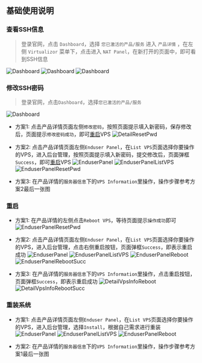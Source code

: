 ## 基础使用说明


### 查看SSH信息

> 登录官网，点击 `Dashboard`，选择 `您已激活的产品/服务` 进入 `产品详情` ，在左侧 `Virtualizor` 菜单下，点击进入 `NAT Panel`，在新打开的页面中，即可看到SSH信息

![Dashboard](_media/images/common/mtf_dashboard.png)
![Dashboard](_media/images/common/mtf_product_details_nat_panel.png)
![Dashboard](_media/images/ssh/mtf_product_details_nat_panel_ssh.png)


### 修改SSH密码

> 登录官网，点击`Dashboard`，选择`您已激活的产品/服务`

![Dashboard](_media/images/common/mtf_dashboard.png)

* 方案1: 点击产品详情页面左侧`修改密码`，按照页面提示填入新密码，保存修改后，页面提示`修改密码成功`，即可[重启](#重启)VPS
![DetailResetPwd](_media/images/resetpwd/mtf_product_details_reset_pwd.png)

* 方案2: 点击产品详情页面左侧`Enduser Panel`，在`List VPS`页面选择你要操作的VPS，进入后台管理，按照页面提示填入新密码，提交修改后，页面弹框`Success`，即可[重启](#重启)VPS
![EnduserPanel](_media/images/common/mtf_product_details_enduser_panel.png)
![EnduserPanelListVPS](_media/images/common/mtf_enduser_panel_list_vps.png)
![EnduserPanelResetPwd](_media/images/resetpwd/mtf_enduser_panel_rest_pwd.png)

* 方案3: 在产品详情的`服务器信息`下的`VPS Information`里操作，操作步骤参考方案2最后一张图

### 重启

* 方案1: 在产品详情的左侧点击`Reboot VPS`，等待页面提示`操作成功`即可
![EnduserPanelResetPwd](_media/images/reboot/mtf_product_details_reboot.png)

* 方案2: 点击产品详情页面左侧`Enduser Panel`，在`List VPS`页面选择你要操作的VPS，进入后台管理，点击右侧重启按钮，页面弹框`Success`，即表示重启成功
![EnduserPanel](_media/images/common/mtf_product_details_enduser_panel.png)
![EnduserPanelListVPS](_media/images/common/mtf_enduser_panel_list_vps.png)
![EnduserPanelReboot](_media/images/reboot/mtf_enduser_panel_reboot.png)
![EnduserPanelRebootSucc](_media/images/reboot/mtf_enduser_panel_reboot_succ.png)

* 方案3: 在产品详情的`服务器信息`下的`VPS Information`里操作，点击重启按钮，页面弹框`Success`，即表示重启成功
![DetailVpsInfoReboot](_media/images/reboot/mtf_product_details_info_reboot.png)
![DetailVpsInfoRebootSucc](_media/images/reboot/mtf_product_details_info_reboot_succ.png)

### 重装系统

* 方案1: 点击产品详情页面左侧`Enduser Panel`，在`List VPS`页面选择你要操作的VPS，进入后台管理，选择`Install`，根据自己需求进行重装
![EnduserPanel](_media/images/common/mtf_product_details_enduser_panel.png)
![EnduserPanelListVPS](_media/images/common/mtf_enduser_panel_list_vps.png)
![EnduserPanelReboot](_media/images/reinstall/mtf_enduser_panel_reinstall.png)

* 方案2: 在产品详情的`服务器信息`下的`VPS Information`里操作，操作步骤参考方案1最后一张图


